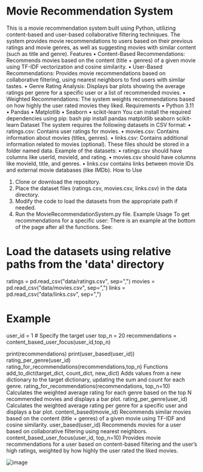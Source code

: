 # Movie Recommendation System
This is a movie recommendation system built using Python, utilizing content-based and user-based collaborative filtering techniques. The system provides movie recommendations to users based on their previous ratings and movie genres, as well as suggesting movies with similar content (such as title and genre).
Features
•	Content-Based Recommendations: Recommends movies based on the content (title + genres) of a given movie using TF-IDF vectorization and cosine similarity.
•	User-Based Recommendations: Provides movie recommendations based on collaborative filtering, using nearest neighbors to find users with similar tastes.
•	Genre Rating Analysis: Displays bar plots showing the average ratings per genre for a specific user or a list of recommended movies.
•	Weighted Recommendations: The system weights recommendations based on how highly the user rated movies they liked.
Requirements
•	Python 3.11
•	Pandas
•	Matplotlib
•	Seaborn
•	scikit-learn
You can install the required dependencies using pip:
bash
pip install pandas matplotlib seaborn scikit-learn
Dataset
The system requires the following datasets in CSV format:
•	ratings.csv: Contains user ratings for movies.
•	movies.csv: Contains information about movies (titles, genres).
•	links.csv: Contains additional information related to movies (optional).
These files should be stored in a folder named data.
Example of the datasets:
•	ratings.csv should have columns like userId, movieId, and rating.
•	movies.csv should have columns like movieId, title, and genres.
•	links.csv contains links between movie IDs and external movie databases (like IMDb).
How to Use
1.	Clone or download the repository.
2.	Place the dataset files (ratings.csv, movies.csv, links.csv) in the data directory.
3.	Modify the code to load the datasets from the appropriate path if needed.
4.	Run the MovieRecommendationSystem.py file.
Example Usage
To get recommendations for a specific user:
There is an example at the bottom of the page after all the functions. See:
# Load the datasets using relative paths from the 'data' directory
ratings = pd.read_csv("data/ratings.csv", sep=",")
movies = pd.read_csv("data/movies.csv", sep=",")
links = pd.read_csv("data/links.csv", sep=",")


# Example
user_id = 1  # Specify the target user
top_n = 20
recommendations = content_based_user_focus(user_id,top_n)

print(recommendations)
print(user_based(user_id))
rating_per_genre(user_id)
rating_for_recommendations(recommendations,top_n)
Functions
add_to_dict(target_dict, count_dict, new_dict)
Adds values from a new dictionary to the target dictionary, updating the sum and count for each genre.
rating_for_recommendations(recommendations, top_n=10)
Calculates the weighted average rating for each genre based on the top N recommended movies and displays a bar plot.
rating_per_genre(user_id)
Calculates the weighted average rating per genre for a specific user and displays a bar plot.
content_based(movie_id)
Recommends similar movies based on the content (title + genres) of a given movie using TF-IDF and cosine similarity.
user_based(user_id)
Recommends movies for a user based on collaborative filtering using nearest neighbors.
content_based_user_focus(user_id, top_n=10)
Provides movie recommendations for a user based on content-based filtering and the user’s high ratings, weighted by how highly the user rated the liked movies.

![image](https://github.com/user-attachments/assets/c692febf-f68f-4f1a-96d1-15e4864094c6)
